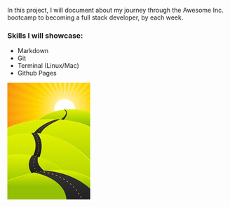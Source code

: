 In this project, I will document about my journey through the Awesome Inc. bootcamp to becoming a full stack developer, by each week.
### Skills I will showcase: 
 * Markdown
 * Git
 * Terminal (Linux/Mac)
 * Github Pages
 
 [![](https://github.com/marquisepiton/Journey-to-Becoming-a-Full-Stack-Developer-Blog/blob/main/img/JourneyPicture.png?raw=true)](#)

 

 

